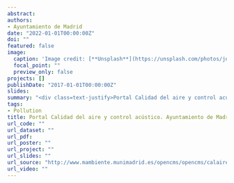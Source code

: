 ```yaml
---
abstract: 
authors:
- Ayuntamiento de Madrid
date: "2022-01-01T00:00:00Z"
doi: ""
featured: false
image:
  caption: 'Image credit: [**Unsplash**](https://unsplash.com/photos/jdD8gXaTZsc)'
  focal_point: ""
  preview_only: false
projects: []
publishDate: "2017-01-01T00:00:00Z"
slides: 
summary: "<div class=text-justify>Portal Calidad del aire y control acústico. Ayuntamiento de Madrid. Consulta de datos a tiempo real, predicción y protocolos de actuación.</div>"
tags:
- Pollution
title: Portal Calidad del aire y control acústico. Ayuntamiento de Madrid
url_code: ""
url_dataset: ""
url_pdf: 
url_poster: ""
url_project: ""
url_slides: ""
url_source: "http://www.mambiente.munimadrid.es/opencms/opencms/calaire"
url_video: ""
---
```



